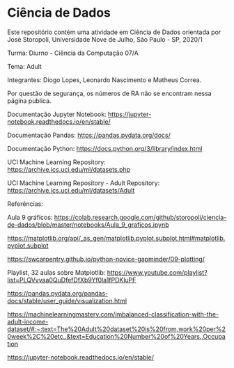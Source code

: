 # Ciência de Dados
Este repositório contém uma atividade em Ciência de Dados orientada por José Storopoli, Universidade Nove de Julho, São Paulo - SP, 2020/1

Turma:
Diurno - Ciência da Computação 07/A

Tema: Adult

Integrantes:
Diogo Lopes,
Leonardo Nascimento e
Matheus Correa.

Por questão de segurança, os números de RA não se encontram nessa página publica.

Documentação Jupyter Notebook:
https://jupyter-notebook.readthedocs.io/en/stable/

Documentação Pandas:
https://pandas.pydata.org/docs/

Documentação Python:
https://docs.python.org/3/library/index.html

UCI Machine Learning Repository:
https://archive.ics.uci.edu/ml/datasets.php

UCI Machine Learning Repository - Adult Repository:
https://archive.ics.uci.edu/ml/datasets/Adult

Referências:

Aula 9 gráficos:
https://colab.research.google.com/github/storopoli/ciencia-de-dados/blob/master/notebooks/Aula_9_graficos.ipynb

https://matplotlib.org/api/_as_gen/matplotlib.pyplot.subplot.html#matplotlib.pyplot.subplot

https://swcarpentry.github.io/python-novice-gapminder/09-plotting/

Playlist, 32 aulas sobre Matplotlib:
https://www.youtube.com/playlist?list=PLQVvvaa0QuDfefDfXb9Yf0la1fPDKluPF

https://pandas.pydata.org/pandas-docs/stable/user_guide/visualization.html

https://machinelearningmastery.com/imbalanced-classification-with-the-adult-income-dataset/#:~:text=The%20Adult%20dataset%20is%20from,work%20per%20week%2C%20etc..&text=Education%20Number%20of%20Years.,Occupation

https://jupyter-notebook.readthedocs.io/en/stable/

